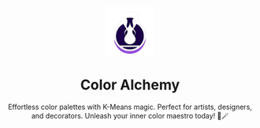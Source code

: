 <p align="center">
  <a href="https://njirolu.github.io/color-alchemy" target="_blank">
    <img src="https://raw.githubusercontent.com/njirolu/color-alchemy/main/logo.png" alt="Color Alchemy" width="100">
  </a>
  <h1 align="center">
    Color Alchemy
  </h1>
</p>

<p align="center">
  Effortless color palettes with K-Means magic. Perfect for artists, designers, and decorators. Unleash your inner color maestro today! 🌈🪄 
<p>


